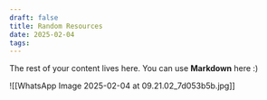 ```yaml
---
draft: false
title: Random Resources
date: 2025-02-04
tags:
---
```

 
The rest of your content lives here. You can use **Markdown** here :)

![[WhatsApp Image 2025-02-04 at 09.21.02_7d053b5b.jpg]]